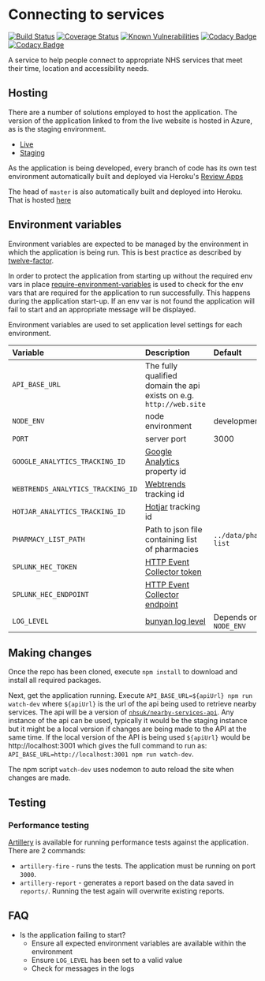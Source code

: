 # Connecting to services

[![Build Status](https://travis-ci.org/nhsuk/connecting-to-services.svg?branch=master)](https://travis-ci.org/nhsuk/connecting-to-services)
[![Coverage Status](https://coveralls.io/repos/github/nhsuk/connecting-to-services/badge.svg?branch=master)](https://coveralls.io/github/nhsuk/connecting-to-services?branch=master)
[![Known Vulnerabilities](https://snyk.io/test/github/nhsuk/connecting-to-services/badge.svg)](https://snyk.io/test/github/nhsuk/connecting-to-services)
[![Codacy Badge](https://api.codacy.com/project/badge/Grade/cb52b7957b9748ff8f0d4fbfd12e7de6)](https://www.codacy.com/app/nhsuk/connecting-to-services?utm_source=github.com&amp;utm_medium=referral&amp;utm_content=nhsuk/connecting-to-services&amp;utm_campaign=Badge_Grade)
[![Codacy Badge](https://api.codacy.com/project/badge/Coverage/cb52b7957b9748ff8f0d4fbfd12e7de6)](https://www.codacy.com/app/nhsuk/connecting-to-services?utm_source=github.com&amp;utm_medium=referral&amp;utm_content=nhsuk/connecting-to-services&amp;utm_campaign=Badge_Coverage)

A service to help people connect to appropriate NHS services that
meet their time, location and accessibility needs.

## Hosting

There are a number of solutions employed to host the application. The version of
the application linked to from the live website is hosted in Azure, as is the
staging environment.

* [Live](https://beta.nhs.uk/finders/)
* [Staging](https://connecting-to-services-staging.azurewebsites.net/)

As the application is being developed, every branch of code has its own test
environment automatically built and deployed via Heroku's
[Review Apps](https://devcenter.heroku.com/articles/github-integration-review-apps)

The head of `master` is also automatically built and deployed into Heroku.
That is hosted [here](https://connecting-to-services.herokuapp.com/)

## Environment variables

Environment variables are expected to be managed by the environment in which
the application is being run. This is best practice as described by
[twelve-factor](https://12factor.net/config).

In order to protect the application from starting up without the required
env vars in place [require-environment-variables](https://www.npmjs.com/package/require-environment-variables)
is used to check for the env vars that are required for the application to run
successfully.
This happens during the application start-up. If an env var is not found the
application will fail to start and an appropriate message will be displayed.

Environment variables are used to set application level settings for each
environment.

| Variable                         | Description                                                                            | Default                  | Required        |
|:---------------------------------|:---------------------------------------------------------------------------------------|:-------------------------|-----------------|
| `API_BASE_URL`                   | The fully qualified domain the api exists on e.g. `http://web.site`                    |                          | Yes             |
| `NODE_ENV`                       | node environment                                                                       | development              |                 |
| `PORT`                           | server port                                                                            | 3000                     |                 |
| `GOOGLE_ANALYTICS_TRACKING_ID`   | [Google Analytics](https://www.google.co.uk/analytics) property id                     |                          |                 |
| `WEBTRENDS_ANALYTICS_TRACKING_ID`| [Webtrends](https://www.webtrends.com/) tracking id                                    |                          |                 |
| `HOTJAR_ANALYTICS_TRACKING_ID`   | [Hotjar](https://www.hotjar.com/) tracking id                                          |                          |                 |
| `PHARMACY_LIST_PATH`             | Path to json file containing list of pharmacies                                        | `../data/pharmacy-list`  |                 |
| `SPLUNK_HEC_TOKEN`               | [HTTP Event Collector token](http://dev.splunk.com/view/event-collector/SP-CAAAE7C)    |                          | In `production` |
| `SPLUNK_HEC_ENDPOINT`            | [HTTP Event Collector endpoint](http://dev.splunk.com/view/event-collector/SP-CAAAE7H) |                          | In `production` |
| `LOG_LEVEL`                      | [bunyan log level](https://github.com/trentm/node-bunyan#levels)                       | Depends on `NODE_ENV`    |                 |

## Making changes

Once the repo has been cloned, execute `npm install` to download and install all
required packages.

Next, get the application running. Execute `API_BASE_URL=${apiUrl} npm run watch-dev`
where `${apiUrl}` is the url of the api being used to retrieve nearby services.
The api will be a version of [`nhsuk/nearby-services-api`](https://github.com/nhsuk/nearby-services-api).
Any instance of the api can be used, typically it would be the staging instance
but it might be a local version if changes are being made to the API at the same
time. If the local version of the API is being used `${apiUrl}` would be
http://localhost:3001 which gives the full command to run as:
`API_BASE_URL=http://localhost:3001 npm run watch-dev`.

The npm script `watch-dev` uses nodemon to auto reload the site when changes
are made.

## Testing

### Performance testing

[Artillery](https://artillery.io/docs/#) is available for running performance tests against the application. There are 2 commands:

* `artillery-fire` - runs the tests. The application must be running on port `3000`.
* `artillery-report` - generates a report based on the data saved in `reports/`. Running the test again will overwrite existing reports.

## FAQ

* Is the application failing to start?
  * Ensure all expected environment variables are available within the environment
  * Ensure `LOG_LEVEL` has been set to a valid value
  * Check for messages in the logs
